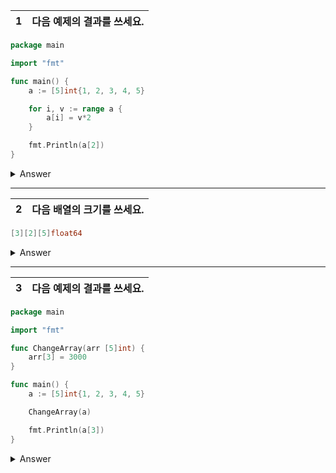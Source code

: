 1 | 다음 예제의 결과를 쓰세요.
:--:|:--

```go
package main

import "fmt"

func main() {
    a := [5]int{1, 2, 3, 4, 5}

    for i, v := range a {
        a[i] = v*2
    }

    fmt.Println(a[2])
}
```

<details>
<summary> Answer </summary>

```sh
6
```

</details>

---

2 | 다음 배열의 크기를 쓰세요.
:--:|:--

```go
[3][2][5]float64
```

<details>
<summary> Answer </summary>

```sh
3 * 2 * 5 * 8 byte = 240 byte
```

</details>

---

3 | 다음 예제의 결과를 쓰세요.
:--:|:--

```go
package main

import "fmt"

func ChangeArray(arr [5]int) {
    arr[3] = 3000
}

func main() {
    a := [5]int{1, 2, 3, 4, 5}

    ChangeArray(a)

    fmt.Println(a[3])
}
```

<details>
<summary> Answer </summary>

```sh
4
```

</details>
